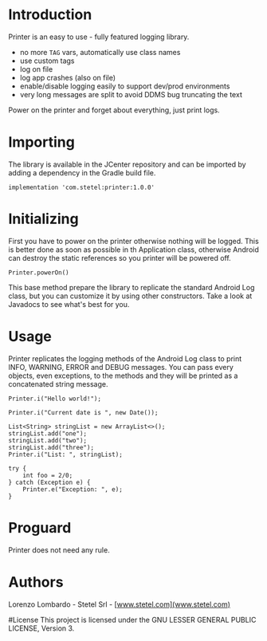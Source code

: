 # Introduction
Printer is an easy to use - fully featured logging library.
- no more `TAG` vars, automatically use class names
- use custom tags
- log on file
- log app crashes (also on file)
- enable/disable logging easily to support dev/prod environments
- very long messages are split to avoid DDMS bug truncating the text

Power on the printer and forget about everything, just print logs.

# Importing
The library is available in the JCenter repository and can be imported by adding a dependency in the Gradle build file.
```
implementation 'com.stetel:printer:1.0.0'
```

# Initializing
First you have to power on the printer otherwise nothing will be logged. This is better done as soon as possible in th Application class, otherwise Android can destroy the static references so you printer will be powered off.
``` 
Printer.powerOn()
```
This base method prepare the library to replicate the standard Android Log class, but you can customize it by using other constructors.
Take a look at Javadocs to see what's best for you.

# Usage
Printer replicates the logging methods of the Android Log class to print INFO, WARNING, ERROR and DEBUG messages.
You can pass every objects, even exceptions, to the methods and they will be printed as a concatenated string message.
```
Printer.i("Hello world!");

Printer.i("Current date is ", new Date());

List<String> stringList = new ArrayList<>();
stringList.add("one");
stringList.add("two");
stringList.add("three");
Printer.i("List: ", stringList);

try {
    int foo = 2/0;
} catch (Exception e) {
    Printer.e("Exception: ", e);
}
```

# Proguard
Printer does not need any rule.

# Authors
Lorenzo Lombardo - Stetel Srl - [www.stetel.com](www.stetel.com)

#License
This project is licensed under the GNU LESSER GENERAL PUBLIC LICENSE, Version 3.